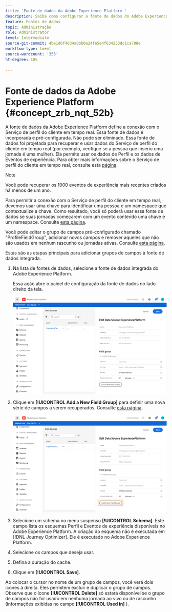 ```yaml
---
title: 'Fonte de dados da Adobe Experience Platform '
description: Saiba como configurar a fonte de dados do Adobe Experience Platform
feature: Fontes de dados
topic: Administração
role: Administrator
level: Intermediate
source-git-commit: 4be1d6f4034a0bb0a24fe5e4f634253dc1ca798e
workflow-type: tm+mt
source-wordcount: '353'
ht-degree: 10%

---
```


# Fonte de dados da Adobe Experience Platform {#concept_zrb_nqt_52b}

A fonte de dados da Adobe Experience Platform define a conexão com o Serviço de perfil do cliente em tempo real. Essa fonte de dados é incorporada e pré-configurada. Não pode ser eliminado. Essa fonte de dados foi projetada para recuperar e usar dados do Serviço de perfil do cliente em tempo real (por exemplo, verifique se a pessoa que inseriu uma jornada é uma mulher). Ela permite usar os dados de Perfil e os dados de Eventos de experiência. Para obter mais informações sobre o Serviço de perfil do cliente em tempo real, consulte esta [página](https://experienceleague.adobe.com/docs/experience-platform/profile/home.html).

>[!NOTE]
>
>Você pode recuperar os 1000 eventos de experiência mais recentes criados há menos de um ano.

Para permitir a conexão com o Serviço de perfil do cliente em tempo real, devemos usar uma chave para identificar uma pessoa e um namespace que contextualize a chave. Como resultado, você só poderá usar essa fonte de dados se suas jornadas começarem com um evento contendo uma chave e um namespace. Consulte [esta página](../building-journeys/journey.md).

Você pode editar o grupo de campos pré-configurado chamado &quot;ProfileFieldGroup&quot;, adicionar novos campos e remover aqueles que não são usados em nenhum rascunho ou jornadas ativas. Consulte [esta página](../datasource/configure-data-sources.md#define-field-groups).

Estas são as etapas principais para adicionar grupos de campos à fonte de dados integrada.

1. Na lista de fontes de dados, selecione a fonte de dados integrada do Adobe Experience Platform.

   Essa ação abre o painel de configuração da fonte de dados no lado direito da tela.

   ![](../assets/journey23.png)

1. Clique em **[!UICONTROL Add a New Field Group]** para definir uma nova série de campos a serem recuperados. Consulte [esta página](../datasource/configure-data-sources.md#define-field-groups).

   ![](../assets/journey24.png)

1. Selecione um schema no menu suspenso **[!UICONTROL Schema]**. Este campo lista os esquemas Perfil e Eventos de experiência disponíveis no Adobe Experience Platform. A criação do esquema não é executada em [!DNL Journey Optimizer]. Ele é executado no Adobe Experience Platform.
1. Selecione os campos que deseja usar.
1. Defina a duração do cache.
1. Clique em **[!UICONTROL Save]**.

Ao colocar o cursor no nome de um grupo de campos, você verá dois ícones à direita. Eles permitem excluir e duplicar o grupo de campos. Observe que o ícone **[!UICONTROL Delete]** só estará disponível se o grupo de campos não for usado em nenhuma jornada ao vivo ou de rascunho (informações exibidas no campo **[!UICONTROL Used in]** ).
